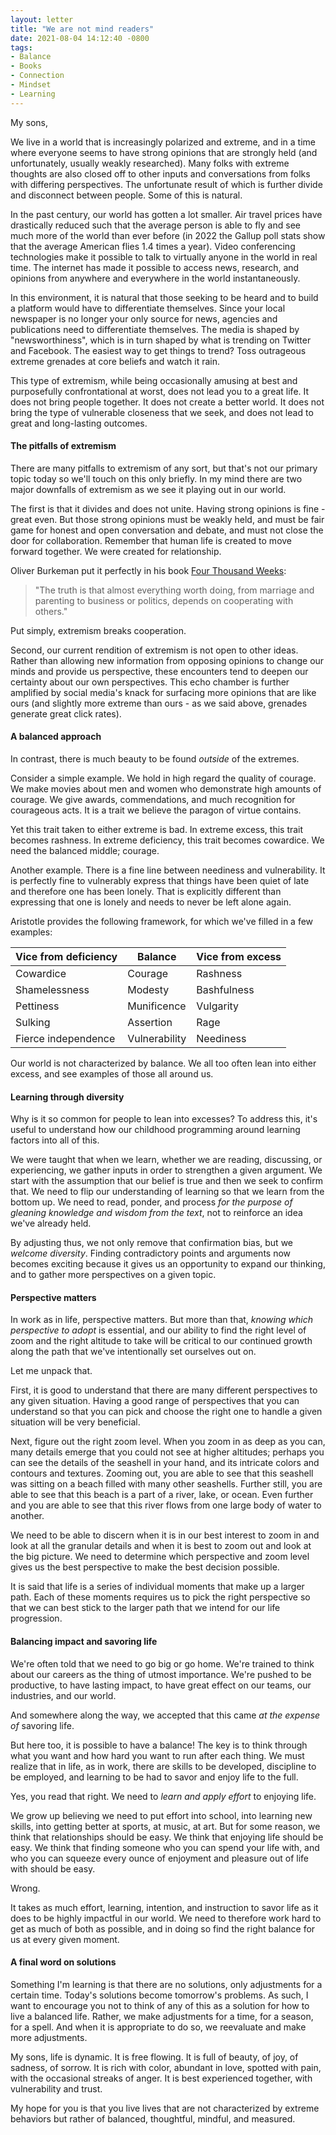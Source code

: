 ```yaml
---
layout: letter
title: "We are not mind readers"
date: 2021-08-04 14:12:40 -0800
tags:
- Balance
- Books
- Connection
- Mindset
- Learning
---
```

My sons,

We live in a world that is increasingly polarized and extreme, and in a time where everyone seems to have strong opinions that are strongly held (and unfortunately, usually weakly researched). Many folks with extreme thoughts are also closed off to other inputs and conversations from folks with differing perspectives. The unfortunate result of which is further divide and disconnect between people. Some of this is natural.

In the past century, our world has gotten a lot smaller. Air travel prices have drastically reduced such that the average person is able to fly and see much more of the world than ever before (in 2022 the Gallup poll stats show that the average American flies 1.4 times a year). Video conferencing technologies make it possible to talk to virtually anyone in the world in real time. The internet has made it possible to access news, research, and opinions from anywhere and everywhere in the world instantaneously.

In this environment, it is natural that those seeking to be heard and to build a platform would have to differentiate themselves. Since your local newspaper is no longer your only source for news, agencies and publications need to differentiate themselves. The media is shaped by "newsworthiness", which is in turn shaped by what is trending on Twitter and Facebook. The easiest way to get things to trend? Toss outrageous extreme grenades at core beliefs and watch it rain.

This type of extremism, while being occasionally amusing at best and purposefully confrontational at worst, does not lead you to a great life. It does not bring people together. It does not create a better world. It does not bring the type of vulnerable closeness that we seek, and does not lead to great and long-lasting outcomes.

#### The pitfalls of extremism
There are many pitfalls to extremism of any sort, but that's not our primary topic today so we'll touch on this only briefly. In my mind there are two major downfalls of extremism as we see it playing out in our world.

The first is that it divides and does not unite. Having strong opinions is fine - great even. But those strong opinions must be weakly held, and must be fair game for honest and open conversation and debate, and must not close the door for collaboration. Remember that human life is created to move forward together. We were created for relationship.

Oliver Burkeman put it perfectly in his book [Four Thousand Weeks](https://www.amazon.com/Four-Thousand-Weeks-Management-Mortals/dp/0374159122):

> "The truth is that almost everything worth doing, from marriage and parenting to business or politics, depends on cooperating with others."

Put simply, extremism breaks cooperation.

Second, our current rendition of extremism is not open to other ideas. Rather than allowing new information from opposing opinions to change our minds and provide us perspective, these encounters tend to deepen our certainty about our own perspectives. This echo chamber is further amplified by social media's knack for surfacing more opinions that are like ours (and slightly more extreme than ours - as we said above, grenades generate great click rates).

#### A balanced approach
In contrast, there is much beauty to be found *outside* of the extremes.

Consider a simple example. We hold in high regard the quality of courage. We make movies about men and women who demonstrate high amounts of courage. We give awards, commendations, and much recognition for courageous acts. It is a trait we believe the paragon of virtue contains.

Yet this trait taken to either extreme is bad. In extreme excess, this trait becomes rashness. In extreme deficiency, this trait becomes cowardice. We need the balanced middle; courage.

Another example. There is a fine line between neediness and vulnerability. It is perfectly fine to vulnerably express that things have been quiet of late and therefore one has been lonely. That is explicitly different than expressing that one is lonely and needs to never be left alone again.

Aristotle provides the following framework, for which we've filled in a few examples:

| **Vice from deficiency** | **Balance** | **Vice from excess** |
| --- | --- | --- |
| Cowardice | Courage | Rashness |
| Shamelessness | Modesty | Bashfulness |
| Pettiness | Munificence | Vulgarity |
| Sulking | Assertion | Rage |
| Fierce independence | Vulnerability | Neediness |

Our world is not characterized by balance. We all too often lean into either excess, and see examples of those all around us.

#### Learning through diversity
Why is it so common for people to lean into excesses? To address this, it's useful to understand how our childhood programming around learning factors into all of this.

We were taught that when we learn, whether we are reading, discussing, or experiencing, we gather inputs in order to strengthen a given argument. We start with the assumption that our belief is true and then we seek to confirm that. We need to flip our understanding of learning so that we learn from the bottom up. We need to read, ponder, and process *for the purpose of gleaning knowledge and wisdom from the text*, not to reinforce an idea we've already held.

By adjusting thus, we not only remove that confirmation bias, but we *welcome diversity*. Finding contradictory points and arguments now becomes exciting because it gives us an opportunity to expand our thinking, and to gather more perspectives on a given topic.

#### Perspective matters
In work as in life, perspective matters. But more than that, *knowing which perspective to adopt* is essential, and our ability to find the right level of zoom and the right altitude to take will be critical to our continued growth along the path that we've intentionally set ourselves out on.

Let me unpack that.

First, it is good to understand that there are many different perspectives to any given situation. Having a good range of perspectives that you can understand so that you can pick and choose the right one to handle a given situation will be very beneficial.

Next, figure out the right zoom level. When you zoom in as deep as you can, many details emerge that you could not see at higher altitudes; perhaps you can see the details of the seashell in your hand, and its intricate colors and contours and textures. Zooming out, you are able to see that this seashell was sitting on a beach filled with many other seashells. Further still, you are able to see that this beach is a part of a river, lake, or ocean. Even further and you are able to see that this river flows from one large body of water to another.

We need to be able to discern when it is in our best interest to zoom in and look at all the granular details and when it is best to zoom out and look at the big picture. We need to determine which perspective and zoom level gives us the best perspective to make the best decision possible.

It is said that life is a series of individual moments that make up a larger path. Each of these moments requires us to pick the right perspective so that we can best stick to the larger path that we intend for our life progression.

#### Balancing impact and savoring life
We're often told that we need to go big or go home. We're trained to think about our careers as the thing of utmost importance. We're pushed to be productive, to have lasting impact, to have great effect on our teams, our industries, and our world.

And somewhere along the way, we accepted that this came *at the expense of* savoring life.

But here too, it is possible to have a balance! The key is to think through what you want and how hard you want to run after each thing. We must realize that in life, as in work, there are skills to be developed, discipline to be employed, and learning to be had to savor and enjoy life to the full.

Yes, you read that right. We need to *learn and apply effort* to enjoying life.

We grow up believing we need to put effort into school, into learning new skills, into getting better at sports, at music, at art. But for some reason, we think that relationships should be easy. We think that enjoying life should be easy. We think that finding someone who you can spend your life with, and who you can squeeze every ounce of enjoyment and pleasure out of life with should be easy.

Wrong.

It takes as much effort, learning, intention, and instruction to savor life as it does to be highly impactful in our world. We need to therefore work hard to get as much of both as possible, and in doing so find the right balance for us at every given moment.

#### A final word on solutions
Something I'm learning is that there are no solutions, only adjustments for a certain time. Today's solutions become tomorrow's problems. As such, I want to encourage you not to think of any of this as a solution for how to live a balanced life. Rather, we make adjustments for a time, for a season, for a spell. And when it is appropriate to do so, we reevaluate and make more adjustments.

My sons, life is dynamic. It is free flowing. It is full of beauty, of joy, of sadness, of sorrow. It is rich with color, abundant in love, spotted with pain, with the occasional streaks of anger. It is best experienced together, with vulnerability and trust.

My hope for you is that you live lives that are not characterized by extreme behaviors but rather of balanced, thoughtful, mindful, and measured.
